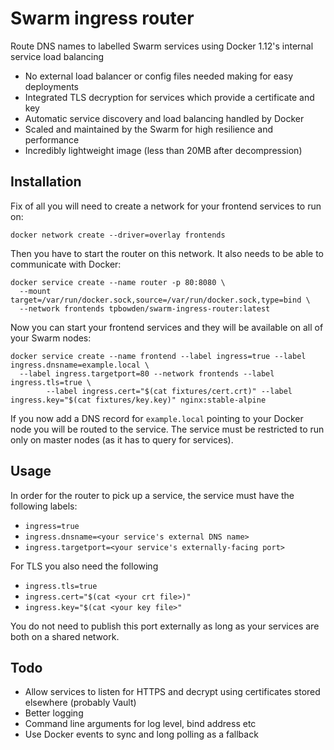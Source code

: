 # Swarm ingress router

Route DNS names to labelled Swarm services using Docker 1.12's internal service load balancing

* No external load balancer or config files needed making for easy deployments
* Integrated TLS decryption for services which provide a certificate and key
* Automatic service discovery and load balancing handled by Docker
* Scaled and maintained by the Swarm for high resilience and performance
* Incredibly lightweight image (less than 20MB after decompression)

## Installation

Fix of all you will need to create a network for your frontend services to run on:

    docker network create --driver=overlay frontends

Then you have to start the router on this network. It also needs to be able to communicate with Docker:

    docker service create --name router -p 80:8080 \
      --mount target=/var/run/docker.sock,source=/var/run/docker.sock,type=bind \
      --network frontends tpbowden/swarm-ingress-router:latest

Now you can start your frontend services and they will be available on all of your Swarm nodes:

    docker service create --name frontend --label ingress=true --label ingress.dnsname=example.local \
      --label ingress.targetport=80 --network frontends --label ingress.tls=true \
			--label ingress.cert="$(cat fixtures/cert.crt)" --label ingress.key="$(cat fixtures/key.key)" nginx:stable-alpine

If you now add a DNS record for `example.local` pointing to your Docker node you will be routed to the service.
The service must be restricted to run only on master nodes (as it has to query for services).

## Usage

In order for the router to pick up a service, the service must have the following labels:

* `ingress=true`
* `ingress.dnsname=<your service's external DNS name>`
* `ingress.targetport=<your service's externally-facing port>`

For TLS you also need the following

* `ingress.tls=true`
* `ingress.cert="$(cat <your crt file>)"`
* `ingress.key="$(cat <your key file>"`

You do not need to publish this port externally as long as your services are both on a shared network.

## Todo

* Allow services to listen for HTTPS and decrypt using certificates stored elsewhere (probably Vault)
* Better logging
* Command line arguments for log level, bind address etc
* Use Docker events to sync and long polling as a fallback

